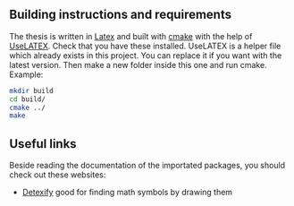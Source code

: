 ## Building instructions and requirements
The thesis is written in [Latex](https://www.latex-project.org/get/) and built with [cmake](https://cmake.org/)
with the help of [UseLATEX](https://gitlab.kitware.com/kmorel/UseLATEX).
Check that you have these installed. UseLATEX is a helper file which already exists in this project. You can
replace it if you want with the latest version. Then make a new folder inside this one and run cmake. Example:
```bash
mkdir build
cd build/
cmake ../
make
```

## Useful links
Beside reading the documentation of the importated packages, you should check out these websites:
* [Detexify](http://detexify.kirelabs.org/classify.html) good for finding math symbols by drawing them

